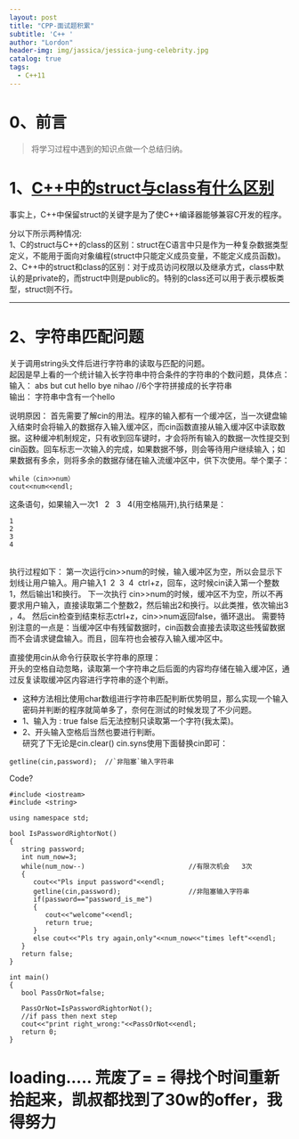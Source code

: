 ```yaml
---
layout: post
title: "CPP-面试题积累"
subtitle: 'C++ '
author: "Lordon"
header-img: img/jassica/jessica-jung-celebrity.jpg
catalog: true
tags:
  - C++11
---
```


# 0、前言
> 将学习过程中遇到的知识点做一个总结归纳。

# 1、[C++中的struct与class有什么区别](https://blog.51cto.com/genwoxuec/503334)
事实上，C++中保留struct的关键字是为了使C++编译器能够兼容C开发的程序。<br>

分以下所示两种情况:<br>
1、C的struct与C++的class的区别：struct在C语言中只是作为一种复杂数据类型定义，不能用于面向对象编程(struct中只能定义成员变量，不能定义成员函数)。<br>
2、C++中的struct和class的区别：对于成员访问权限以及继承方式，class中默认的是private的，而struct中则是public的。特别的class还可以用于表示模板类型，struct则不行。

-------------------
# 2、字符串匹配问题
关于调用string头文件后进行字符串的读取与匹配的问题。<br>
起因是早上看的一个统计输入长字符串中符合条件的字符串的个数问题，具体点：<br>
输入： abs but cut hello bye nihao    //6个字符拼接成的长字符串<br>
输出： 字符串中含有一个hello<br>

说明原因：
首先需要了解cin的用法。程序的输入都有一个缓冲区，当一次键盘输入结束时会将输入的数据存入输入缓冲区，而cin函数直接从输入缓冲区中读取数据。这种缓冲机制规定，只有收到回车键时，才会将所有输入的数据一次性提交到cin函数。回车标志一次输入的完成，如果数据不够，则会等待用户继续输入；如果数据有多余，则将多余的数据存储在输入流缓冲区中，供下次使用。举个栗子：
```coq
while（cin>>num）
cout<<num<<endl;
```
这条语句，如果输入一次1   2   3   4(用空格隔开),执行结果是：
```
1
2
3
4
```
<br>
执行过程如下：
第一次运行cin>>num的时候，输入缓冲区为空，所以会显示下划线让用户输入。用户输入1  2  3  4  ctrl+z，回车，这时候cin读入第一个整数1，然后输出1和换行。
下一次执行 cin>>num的时候，缓冲区不为空，所以不再要求用户输入，直接读取第二个整数2，然后输出2和换行。以此类推，依次输出3 ，4。
然后cin检查到结束标志ctrl+z，cin>>num返回false，循环退出。
需要特别注意的一点是：当缓冲区中有残留数据时，cin函数会直接去读取这些残留数据而不会请求键盘输入。而且，回车符也会被存入输入缓冲区中。

直接使用cin从命令行获取长字符串的原理：
<br>
开头的空格自动忽略，读取第一个字符串之后后面的内容均存储在输入缓冲区，通过反复读取缓冲区内容进行字符串的逐个判断。
- 这种方法相比使用char数组进行字符串匹配判断优势明显，那么实现一个输入密码并判断的程序就简单多了，奈何在测试的时候发现了不少问题。<br>
- 1、输入为 : true false 后无法控制只读取第一个字符(我太菜)。<br>
- 2、开头输入空格后当然也要进行判断。<br>
研究了下无论是cin.clear() cin.syns使用下面替换cin即可：
```coq
getline(cin,password);  //`非阻塞`输入字符串  
```

Code?<br>
```coq
#include <iostream>
#include <string>

using namespace std;

bool IsPasswordRightorNot()
{
   string password;
   int num_now=3;
   while(num_now--)                          //有限次机会   3次
   {
      cout<<"Pls input password"<<endl;
      getline(cin,password);                 //非阻塞输入字符串  
      if(password=="password_is_me")
      {
         cout<<"welcome"<<endl; 
         return true;
      }
      else cout<<"Pls try again,only"<<num_now<<"times left"<<endl;
   }
   return false;
}

int main()
{
   bool PassOrNot=false;

   PassOrNot=IsPasswordRightorNot();
   //if pass then next step
   cout<<"print right_wrong:"<<PassOrNot<<endl;
   return 0;
}
```
# loading..... 荒废了= =  得找个时间重新拾起来，凯叔都找到了30w的offer，我得努力